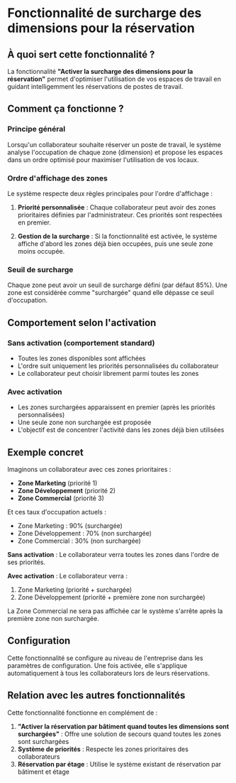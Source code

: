 # Fonctionnalité de surcharge des dimensions pour la réservation

## À quoi sert cette fonctionnalité ?

La fonctionnalité **"Activer la surcharge des dimensions pour la réservation"** permet d'optimiser l'utilisation de vos espaces de travail en guidant intelligemment les réservations de postes de travail.

## Comment ça fonctionne ?

### Principe général

Lorsqu'un collaborateur souhaite réserver un poste de travail, le système analyse l'occupation de chaque zone (dimension) et propose les espaces dans un ordre optimisé pour maximiser l'utilisation de vos locaux.

### Ordre d'affichage des zones

Le système respecte deux règles principales pour l'ordre d'affichage :

1. **Priorité personnalisée** : Chaque collaborateur peut avoir des zones prioritaires définies par l'administrateur. Ces priorités sont respectées en premier.

2. **Gestion de la surcharge** : Si la fonctionnalité est activée, le système affiche d'abord les zones déjà bien occupées, puis une seule zone moins occupée.

### Seuil de surcharge

Chaque zone peut avoir un seuil de surcharge défini (par défaut 85%). Une zone est considérée comme "surchargée" quand elle dépasse ce seuil d'occupation.

## Comportement selon l'activation

### Sans activation (comportement standard)
- Toutes les zones disponibles sont affichées
- L'ordre suit uniquement les priorités personnalisées du collaborateur
- Le collaborateur peut choisir librement parmi toutes les zones

### Avec activation
- Les zones surchargées apparaissent en premier (après les priorités personnalisées)
- Une seule zone non surchargée est proposée
- L'objectif est de concentrer l'activité dans les zones déjà bien utilisées

## Exemple concret

Imaginons un collaborateur avec ces zones prioritaires :
- **Zone Marketing** (priorité 1)
- **Zone Développement** (priorité 2) 
- **Zone Commercial** (priorité 3)

Et ces taux d'occupation actuels :
- Zone Marketing : 90% (surchargée)
- Zone Développement : 70% (non surchargée)
- Zone Commercial : 30% (non surchargée)

**Sans activation** : Le collaborateur verra toutes les zones dans l'ordre de ses priorités.

**Avec activation** : Le collaborateur verra :
1. Zone Marketing (priorité + surchargée)
2. Zone Développement (priorité + première zone non surchargée)

La Zone Commercial ne sera pas affichée car le système s'arrête après la première zone non surchargée.


## Configuration

Cette fonctionnalité se configure au niveau de l'entreprise dans les paramètres de configuration. Une fois activée, elle s'applique automatiquement à tous les collaborateurs lors de leurs réservations.

## Relation avec les autres fonctionnalités

Cette fonctionnalité fonctionne en complément de :

1. **"Activer la réservation par bâtiment quand toutes les dimensions sont surchargées"** : Offre une solution de secours quand toutes les zones sont surchargées
2. **Système de priorités** : Respecte les zones prioritaires des collaborateurs
3. **Réservation par étage** : Utilise le système existant de réservation par bâtiment et étage 